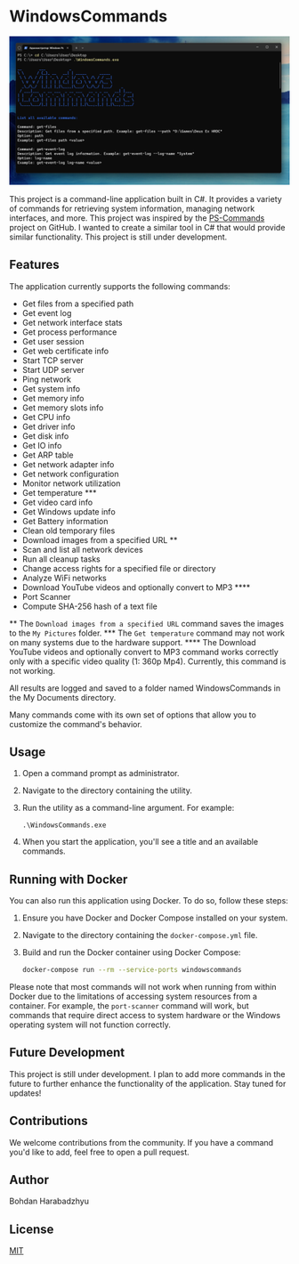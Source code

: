 # WindowsCommands
![Image 1](Screenshots/Screen1.png)

This project is a command-line application built in C#. It provides a variety of commands for retrieving system information, managing network interfaces, and more.
This project was inspired by the [PS-Commands](https://github.com/Lifailon/PS-Commands) project on GitHub. I wanted to create a similar tool in C# that would provide similar functionality. This project is still under development.

## Features
The application currently supports the following commands:

- Get files from a specified path
- Get event log
- Get network interface stats
- Get process performance
- Get user session
- Get web certificate info
- Start TCP server
- Start UDP server
- Ping network
- Get system info
- Get memory info
- Get memory slots info
- Get CPU info
- Get driver info
- Get disk info
- Get IO info
- Get ARP table
- Get network adapter info
- Get network configuration
- Monitor network utilization
- Get temperature ***
- Get video card info
- Get Windows update info
- Get Battery information
- Clean old temporary files
- Download images from a specified URL **
- Scan and list all network devices
- Run all cleanup tasks
- Change access rights for a specified file or directory
- Analyze WiFi networks
- Download YouTube videos and optionally convert to MP3 ****
- Port Scanner
- Compute SHA-256 hash of a text file

** The `Download images from a specified URL` command saves the images to the `My Pictures` folder.
*** The `Get temperature` command may not work on many systems due to the hardware support. 
**** The Download YouTube videos and optionally convert to MP3 command works correctly only with a specific video quality (1: 360p Mp4). Currently, this command is not working.

All results are logged and saved to a folder named WindowsCommands in the My Documents directory.

Many commands come with its own set of options that allow you to customize the command's behavior.

## Usage

1. Open a command prompt as administrator.
2. Navigate to the directory containing the utility.
3. Run the utility as a command-line argument. For example:

    ```
    .\WindowsCommands.exe
    ```
4. When you start the application, you'll see a title and an available commands.

## Running with Docker

You can also run this application using Docker. To do so, follow these steps:

1. Ensure you have Docker and Docker Compose installed on your system.
2. Navigate to the directory containing the `docker-compose.yml` file.
3. Build and run the Docker container using Docker Compose:

    ```sh
    docker-compose run --rm --service-ports windowscommands
    ```

Please note that most commands will not work when running from within Docker due to the limitations of accessing system resources from a container. For example, the `port-scanner` command will work, but commands that require direct access to system hardware or the Windows operating system will not function correctly.

## Future Development

This project is still under development. I plan to add more commands in the future to further enhance the functionality of the application. Stay tuned for updates!

## Contributions

We welcome contributions from the community. If you have a command you'd like to add, feel free to open a pull request.

## Author

Bohdan Harabadzhyu

## License

[MIT](https://choosealicense.com/licenses/mit/)
